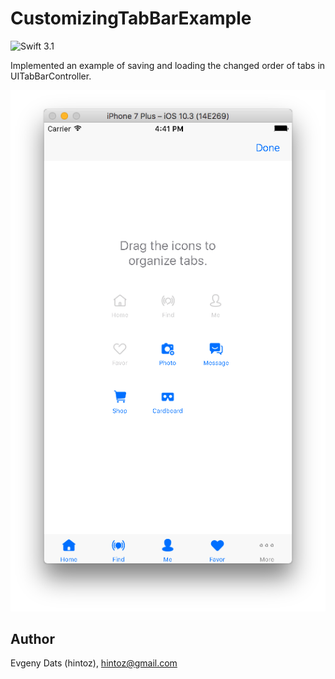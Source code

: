 # CustomizingTabBarExample
![Swift 3.1](https://img.shields.io/badge/Swift-3.1-orange.svg)

Implemented an example of saving and loading the changed order of tabs in UITabBarController.

![Screenshot](screen.png)

## Author

Evgeny Dats (hintoz), hintoz@gmail.com